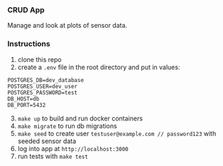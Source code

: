 ### CRUD App
Manage and look at plots of sensor data.

### Instructions
1. clone this repo
2. create a `.env` file in the root directory and put in values:
```
POSTGRES_DB=dev_database
POSTGRES_USER=dev_user
POSTGRES_PASSWORD=test
DB_HOST=db
DB_PORT=5432
```
3. `make up` to build and run docker containers
4. `make migrate` to run db migrations
5. `make seed` to create user `testuser@example.com // password123` with seeded sensor data
6. log into app at `http://localhost:3000`
7. run tests with `make test`
